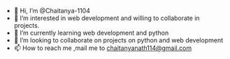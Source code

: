 - 👋 Hi, I’m @Chaitanya-1104
- 👀 I’m interested in web development and willing to collaborate in projects.
- 🌱 I’m currently learning web development and python
- 💞️ I’m looking to collaborate on projects on python and web development
- 📫 How to reach me ,mail me to chaitanyanath114@gmail.com

<!---
Chaitanya-1104/Chaitanya-1104 is a ✨ special ✨ repository because its `README.md` (this file) appears on your GitHub profile.
You can click the Preview link to take a look at your changes.
--->
